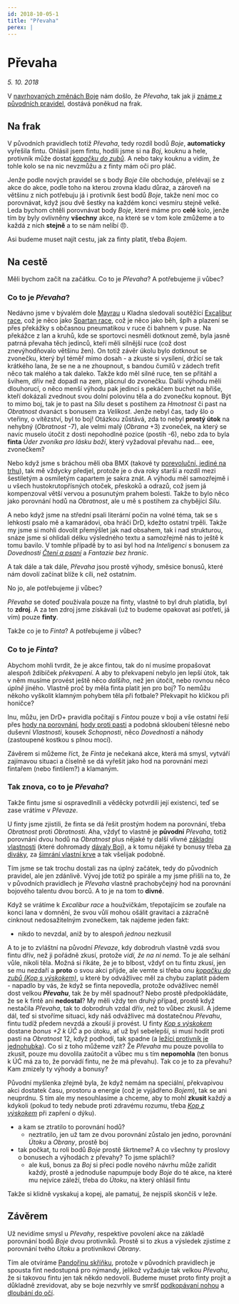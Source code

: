 ```yaml
---
id: 2018-10-05-1
title: "Převaha"
perex: |
---
```


# Převaha

*5. 10. 2018*

V [navrhovaných změnách Boje](2018-08-10-boj.md) nám došlo, že *Převaha*, tak jak ji [známe z původních pravidel](https://pph.drdplus.info/?trial=1#shrnuti_kola_boje), dostává poněkud na frak.

## Na frak

V původních pravidlech totiž *Převaha*, tedy rozdíl bodů *Boje*, **automaticky** vyřešila fintu.
Ohlásil jsem fintu, hodili jsme si na *Boj*, kouknu a hele, protivník může dostat *[kopačku do zubů](https://bojovnik.drdplus.info/?trial=1#kop_s_vyskokem)*. A nebo taky kouknu a vidím, že tohle kolo se na nic nevzmůžu a z finty mám oči pro pláč.

Jenže podle nových pravidel se s body *Boje* čile obchoduje, přelévají se z akce do akce, podle toho na kterou zrovna kladu důraz, a zároveň na většinu z nich potřebuju já i protivník šest bodů *Boje*, takže není moc co porovnávat, když jsou dvě šestky na každém konci vesmíru stejně velké.
Leda bychom chtěli porovnávat body *Boje*, které máme pro **celé** kolo, jenže tím by byly ovlivněny **všechny** akce, na které se v tom kole zmůžeme a to každá z nich **stejně** a to se nám nelíbí 😠.

Asi budeme muset najít cestu, jak za finty platit, třeba *Bojem*.

## Na cestě

Měli bychom začít na začátku. Co to je *Převaha*? A potřebujeme ji vůbec?

### Co to je *Převaha*?

Nedávno jsme v bývalém dole [Mayrau](http://mayrau.omk.cz/rubriky/fotogalerie/hornicky-skanzen-mayrau-/) u Kladna sledovali soutěžící [Excalibur race](http://www.excaliburrace.cz/), což je něco jako [Spartan race](http://www.spartan-race.cz/cs), což je něco jako běh, šplh a plazení se přes překážky s občasnou pneumatikou v ruce či bahnem v puse.
Na překážce z lan a kruhů, kde se sportovci nesměli dotknout země, byla jasně patrná převaha těch jedinců, kteří měli silnější ruce (což dost znevýhodňovalo většinu žen). On totiž závěr úkolu bylo dotknout se zvonečku, který byl téměř mimo dosah - a zkuste si vysílení, držící se tak krátkého lana, že se ne a ne zhoupnout, s bandou čumilů v zádech trefit něco tak malého a tak daleko.
Takže kdo měl silné ruce, ten se přitáhl a švihem, dřív než dopadl na zem, plácnul do zvonečku. Další výhodu měli dlouhorucí, o něco menší výhodu pak jedinci s pekáčem buchet na břiše, kteří dokázali zvednout svou dolní polovinu těla a do zvonečku kopnout. Být to mimo boj, tak je to past na *Sílu* deset s postihem za *Hmotnost* či past na *Obratnost* dvanáct s bonusem za *Velikost*. Jenže nebyl čas, tady šlo o vteřiny, o vítězství, byl to boj!
Otázkou zůstává, zda to nebyl **prostý útok** na nehybný (*Obratnost* -7), ale velmi malý (*Obrana* +3) zvoneček, na který se navíc muselo útočit z dosti nepohodlné pozice (postih -6), nebo zda to byla **finta** *Úder zvoníka pro lásku boží*, který vyžadoval převahu nad... eee, zvonečkem?

Nebo když jsme s bráchou měli oba BMX (takové ty [porevoluční, jediné na trhu](https://aukro.cz/stare-cyklotrialove-kolo-bmx-mala-verze-kola-6931555579)), tak mě vždycky předjel, protože je o dva roky starší a rozdíl mezi šestiletým a osmiletým capartem je sakra znát. A výhodu měl samozřejmě i u všech hustokrutopřísných otoček, přeskoků a odrazů, což jsem já kompenzoval větší vervou a posunutým prahem bolesti.
Takže to bylo něco jako porovnání hodů na *Obratnost*, ale u mě s postihem za chybějící *Sílu*.

A nebo když jsme na střední psali literární počin na volné téma, tak se s lehkostí psalo mě a kamarádovi, oba hráči DrD, kdežto ostatní trpěli. Takže my jsme si mohli dovolit přemýšlet jak nad obsahem, tak i nad strukturou, snáze jsme si ohlídali délku výsledného textu a samozřejmě nás to ještě k tomu bavilo.
V tomhle případě by to asi byl hod na *Inteligenci* s bonusem za *Dovednosti* [*Čtení a psaní*](https://pph.drdplus.info/?trial=1#cteni_a_psani) a *Fantazie bez hranic*.

A tak dále a tak dále, *Převaha* jsou prostě výhody, směsice bonusů, které nám dovolí začínat blíže k cíli, než ostatním.

No jo, ale potřebujeme ji vůbec?

*Převaha* se doteď používala pouze na finty, vlastně to byl druh platidla, byl to **zdroj**. A za ten zdroj jsme získávali (už to budeme opakovat asi potřetí, já vím) pouze **finty**.

Takže co je to *Finta*? A potřebujeme ji vůbec?

### Co to je *Finta*?

Abychom mohli tvrdit, že je akce fintou, tak do ní musíme propašovat alespoň ždibíček *překvapení*. A aby to překvapení nebylo jen lepší útok, tak v něm musíme provést ještě něco *dalšího*, než jen útočit, nebo rovnou něco *úplně* jiného.
Vlastně proč by měla finta platit jen pro boj? To nemůžu někoho vyškolit klamným pohybem těla při fotbale? Překvapit ho kličkou při honičce?

Inu, můžu, jen DrD+ pravidla počítají s *Fintou* pouze v boji a vše ostatní řeší přes [hody na porovnání](https://pph.drdplus.info/?trial=1#porovnavani_cinnosti), [hody proti pasti](https://pph.drdplus.info/?trial=1#zakladni_hod_na_uspech) a podobná skloubení tělesné nebo duševní *Vlastnosti*, kousek *Schopnosti*, něco *Dovednosti* a náhody (zastoupené kostkou s plnou mocí).

Závěrem si můžeme říct, že *Finta* je nečekaná akce, která má smysl, vytváří zajímavou situaci a číselně se dá vyřešit jako hod na porovnání mezi fintařem (nebo fintilem?) a klamaným.

### Tak znova, co to je *Převaha*?

Takže fintu jsme si ospravedlnili a věděcky potvrdili její existenci, teď se zase vrátíme v *Převaze*.

U finty jsme zjistili, že finta se dá řešit prostým hodem na porovnání, třeba *Obratnost* proti *Obratnosti*.
Aha, vždyť to vlastně je **původní** *Převaha*, totiž porovnání dvou hodů na *Obratnost* plus nějaké ty další vlivné [základní vlastnosti](https://pph.drdplus.info/?trial=1#zakladni_vlastnosti) (které dohromady [dávaly Boj](https://pph.drdplus.info/?trial=1#tabulka_boje)), a k tomu nějaké ty bonusy třeba [za diváky](https://bojovnik.drdplus.info/?trial=1#boj_pred_obecenstvem_i), za [šimrání vlastní krve](https://bojovnik.drdplus.info/?trial=1#krvave_besneni_iii) a tak všelijak podobně.

Tím jsme se tak trochu dostali zas na úplný začátek, tedy do původních pravidel, ale jen zdánlivě. Vývoj jde totiž po spirále a my jsme přišli na to, že v původních pravidlech je *Převaha* vlastně prachobyčejný hod na porovnání bojového talentu dvou borců. A to je na tom to **divné**.

Když se vrátíme k *Excalibur race* a houžvičkám, třepotajícím se zoufale na konci lana v domnění, že svou vůlí mohou ošálit gravitaci a zázračně cinknout nedosažitelným zvonečkem, tak najdeme jeden fakt:

- nikdo to nevzdal, aniž by to alespoň *jednou* nezkusil

A to je to zvláštní na původní *Převaze*, kdy dobrodruh vlastně vzdá svou fintu dřív, než ji pořádně zkusí, protože *vidí, že na ni nemá*. To je ale selhání vůle, nikoli těla. Možná si říkáte, že je to blbost, vždyť on tu fintu zkusí, jen se mu nezdaří a **proto** o svou akci přijde, ale vemte si třeba onu *[kopačku do zubů (Kop s výskokem)](https://bojovnik.drdplus.info/?trial=1#kop_s_vyskokem)*, u které by odvážlivec měl za chybu zaplatit pádem - napadlo by vás, že když se finta nepovedla, protože odvážlivec neměl dost velkou ***Převahu***, tak že by měl spadnout? Nebo prostě předpokládáte, že se k fintě ani **nedostal**? My měli vždy ten druhý případ, prostě když nestačila *Převaha*, tak to dobrodruh vzdal dřív, než to vůbec zkusil.
A jdeme dál, teď si stvoříme situaci, kdy náš odvážlivec má dostatečnou *Převahu*, fintu tudíž předem nevzdá a zkouší ji provést. U finty *[Kop s výskokem](https://bojovnik.drdplus.info/?trial=1#kop_s_vyskokem)* dostane *bonus +2 k ÚČ* a po útoku, ať už byl sebelepší, si musí hodit proti pasti na *Obratnost* 12, když podhodí, tak spadne (a [ležící protivník je jednohubka](https://pph.drdplus.info/?trial=1#nevyhodne_polohy)). Co si z toho můžeme vzít? Že *Převaha* mu pouze povolila to zkusit, pouze mu dovolila zaútočit a vůbec mu s tím **nepomohla** (ten bonus k ÚĆ má za to, že porvádí fintu, ne že má převahu). Tak co je to za převahu? Kam zmizely ty výhody a bonusy?

Původní myšlenka zřejmě byla, že když nemám na speciální, překvapivou akci dostatek času, prostoru a energie (což je vyjádřeno *Bojem*), tak se ani neuprdnu. S tím ale my nesouhlasíme a chceme, aby to mohl **zkusit** každý a kdykoli (pokud to tedy nebude proti zdravému rozumu, třeba [*Kop z výskokem*](https://bojovnik.drdplus.info/?trial=1#kop_s_vyskokem) při zapření o dýku).

- a kam se ztratilo to porovnání hodů?
    - neztratilo, jen už tam ze dvou porovnání zůstalo jen jedno, porovnání *Útoku* a *Obrany*, prostě boj
- tak počkat, tu roli bodů *Boje* prostě škrtneme? A co všechny ty proslovy o bonusech a výhodách z převahy? To jsme spláchli?
    - ale kuš, bonus za *Boj* si přeci podle nového návrhu může zařídit každý, prostě a jednoduše napumpuje body *Boje* do té akce, na které mu nejvíce záleží, třeba do *Útoku*, na který ohlásil fintu

Takže si klidně vyskakuj a kopej, ale pamatuj, že nejspíš skončíš v leže.

## Závěrem

Už nevidíme smysl u *Převahy*, respektive povolení akce na základě porovnání bodů *Boje* dvou protivníků. Prostě si to zkus a výsledek zjistíme z porovnání tvého *Útoku* a protivníkovi *Obrany*.

Tím ale otvíráme [Pandořinu skříňku](https://www.rozhlas.cz/cesky/puvoduslovi/_zprava/pandorina-skrinka--1339525), protože v původních pravidlech je spousta fint nedostupná pro nýmandy, jelikož vyžaduje tak velkou *Převahu*, že si takovou fintu jen tak někdo nedovolí.
Budeme muset proto finty projít a důkladně zrevidovat, aby se boje nezvrhly ve smršť [podkopávaní nohou](https://bojovnik.drdplus.info/?trial=1#podrazeni_nohou) a [dloubání do očí](https://bojovnik.drdplus.info/?trial=1#vydloubnuti_oci).

